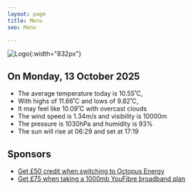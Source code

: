 ```yaml
---
layout: page
title: Menu
seo: Menu

---
```


![Logo](/images/logo.jpg){:width="832px"}

<!-- weather_marker starts -->
## On Monday, 13 October 2025

- The average temperature today is 10.55˚C,
- With highs of 11.66˚C and lows of 9.82˚C,
- It may feel like 10.09˚C with overcast clouds
- The wind speed is 1.34m/s and visibility is 10000m
- The pressure is 1030hPa and humidity is 93%
- The sun will rise at 06:29 and set at 17:19

<!-- weather_marker ends -->

## Sponsors

- [Get £50 credit when switching to Octopus Energy](https://bit.ly/3oD1nnS)
- [Get £75 when taking a 1000mb YouFibre broadband plan](https://aklam.io/91zWhU?)
